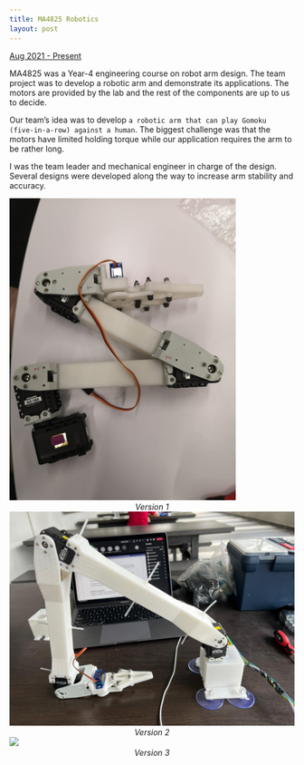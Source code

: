 ```yaml
---
title: MA4825 Robotics
layout: post
---
```

<div style="text-align: left"><u>Aug 2021 - Present</u></div>

MA4825 was a Year-4 engineering course on robot arm design. The team project was to develop a robotic arm and demonstrate its applications. The motors are provided by the lab and the rest of the components are up to us to decide.

Our team’s idea was to develop `a robotic arm that can play Gomoku (five-in-a-row) against a human`. The biggest challenge was that the motors have limited holding torque while our application requires the arm to be rather long.

I was the team leader and mechanical engineer in charge of the design. Several designs were developed along the way to increase arm stability and accuracy.

<img src="/assets/images/4825_1.jpg" width="400"/>
<div style="text-align: center"><em>Version 1</em></div>

<img src="/assets/images/4825_2.jpg" width="600"/>
<div style="text-align: center"><em>Version 2</em></div>

<img src="http://centiLinda.github.io/portfolio/assets/images/4825_3.png" width="600"/>
<div style="text-align: center"><em>Version 3</em></div>
